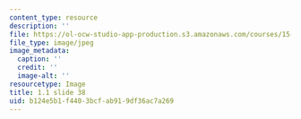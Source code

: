 ```yaml
---
content_type: resource
description: ''
file: https://ol-ocw-studio-app-production.s3.amazonaws.com/courses/15-s21-nuts-and-bolts-of-business-plans-january-iap-2014/b124e5b1f4403bcfab919df36ac7a269_Slide38.JPG
file_type: image/jpeg
image_metadata:
  caption: ''
  credit: ''
  image-alt: ''
resourcetype: Image
title: 1.1 slide 38
uid: b124e5b1-f440-3bcf-ab91-9df36ac7a269
---
```

